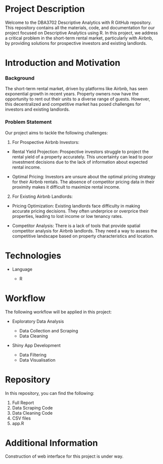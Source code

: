 # Project Description

Welcome to the DBA3702 Descriptive Analytics with R GitHub repository. This repository contains all the materials, code, and documentation for our project focused on Descriptive Analytics using R. In this project, we address a critical problem in the short-term rental market, particularly with Airbnb, by providing solutions for prospective investors and existing landlords.

# Introduction and Motivation

### Background
The short-term rental market, driven by platforms like Airbnb, has seen exponential growth in recent years. Property owners now have the opportunity to rent out their units to a diverse range of guests. However, this decentralized and competitive market has posed challenges for investors and existing landlords.

### Problem Statement
Our project aims to tackle the following challenges:

1. For Prospective Airbnb Investors:
- Rental Yield Projection: Prospective investors struggle to project the rental yield of a property accurately. This uncertainty can lead to poor investment decisions due to the lack of information about expected rental income.

- Optimal Pricing: Investors are unsure about the optimal pricing strategy for their Airbnb rentals. The absence of competitor pricing data in their proximity makes it difficult to maximize rental income.

2. For Existing Airbnb Landlords:
- Pricing Optimization: Existing landlords face difficulty in making accurate pricing decisions. They often underprice or overprice their properties, leading to lost income or low tenancy rates.

- Competitor Analysis: There is a lack of tools that provide spatial competitor analysis for Airbnb landlords. They need a way to assess the competitive landscape based on property characteristics and location.

# Technologies
- Language

    - R

# Workflow
The following workflow will be applied in this project:

- Exploratory Data Analysis

    - Data Collection and Scraping
    - Data Cleaning

- Shiny App Development
    
    - Data Filtering
    - Data Visualisation

# Repository
In this repository, you can find the following:

1. Full Report
2. Data Scraping Code
3. Data Cleaning Code
4. CSV files
5. app.R

# Additional Information
Construction of web interface for this project is under way.

